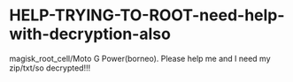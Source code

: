 # HELP-TRYING-TO-ROOT-need-help-with-decryption-also
magisk_root_cell/Moto G Power(borneo). Please help me and I need my zip/txt/so decrypted!!! 
